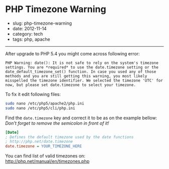 # PHP Timezone Warning

- slug: php-timezone-warning
- date: 2012-11-14
- category: tech
- tags: php, apache

----------------------------

After upgrade to PHP 5.4 you might come across following error:

	PHP Warning: date(): It is not safe to rely on the system's timezone settings. You are *required* to use the date.timezone setting or the date_default_timezone_set() function. In case you used any of those methods and you are still getting this warning, you most likely misspelled the timezone identifier. We selected the timezone 'UTC' for now, but please set date.timezone to select your timezone.

To fix it edit following files:

````bash
sudo nano /etc/php5/apache2/php.ini
sudo nano /etc/php5/cli/php.ini
````

Find the `date.timezone` key and correct it to be as on the example bellow:<br>
_Don't forget to remove the semicolon in front of it!_

````ini
[Date]
; Defines the default timezone used by the date functions
; http://php.net/date.timezone
date.timezone = YOUR_TIMEZONE_HERE
````

You can find list of valid timezones on: http://php.net/manual/en/timezones.php